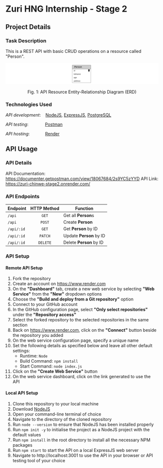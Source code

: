 # Zuri HNG Internship - Stage 2

## Project Details
### Task Description
This is a REST API with basic CRUD operations on a resource called "Person".

<img style="text-align: center" src="./images/UML%20Entity-Relationship%20Diagram%20(ERD).png">
<p align=center>Fig. 1: API Resource Entity-Relationship Diagram (ERD)</p>

### Technologies Used
*API development*:
&nbsp;&nbsp;
[NodeJS](https://nodejs.org/en), [ExpressJS](https://expressjs.com/), [PostgreSQL](https://www.postgresql.org/)

*API testing*:
&nbsp;&nbsp;&nbsp;&nbsp;&nbsp;&nbsp;&nbsp;&nbsp;&nbsp;&nbsp;&nbsp;&nbsp;
[Postman](https://www.postman.com/)

*API hosting*:
&nbsp;&nbsp;&nbsp;&nbsp;&nbsp;&nbsp;&nbsp;&nbsp;&nbsp;&nbsp;&nbsp;
[Render](https://render.com/)

## API Usage
### API Details
API Documentation: https://documenter.getpostman.com/view/18067684/2s9YC5zYYD
API Link: https://zuri-chinwe-stage2.onrender.com/

### API Endpoints
| Endpoint      | HTTP Method   | Function                 |
| ------------- | :-----------: | ------------------------ |
| `/api`        | `GET`         | Get all **Person**s      |
| `/api`        | `POST`        | Create **Person**        |
| `/api/:id`    | `GET`         | Get **Person** by ID     |
| `/api/:id`    | `PATCH`       | Update **Person** by ID  |
| `/api/:id`    | `DELETE`      | Delete **Person** by ID  |

### API Setup
#### Remote API Setup
1. Fork the repository
2. Create an account on https://www.render.com
3. On the **"Dashboard"** tab, create a new web service by selecting **"Web Service"** from the **"New"** dropdown options
4. Choose the **"Build and deploy from a Git repository"** option
5. Connect to your GitHub account
6. In the GitHub configuration page, select **"Only select repositories"** under the **"Repository access"** 
7. Select the forked repository to the selected repositories in the same section
8. Back on https://www.render.com, click on the **"Connect"** button beside the repository you added
9. On the web service configuration page, specify a unique name
10. Set the following details as specified below and leave all other default settings:
       * Runtime: `Node`
       * Build Command: `npm install`
       * Start Command: `node index.js`
11. Click on the **"Create Web Service"** button
12. On the web service dashboard, click on the link generated to use the API

#### Local API Setup
1. Clone this repository to your local machine
2. Download [NodeJS](https://nodejs.org/en)
3. Open your command-line terminal of choice
4. Navigate to the directory of the cloned repository
5. Run `node --version` to ensure that NodeJS has been installed properly
6. Run `npm init -y` to initialise the project as a NodeJS project with the default values
7. Run `npm install` in the root directory to install all the necessary NPM packages
8. Run `npm start` to start the API on a local ExpressJS web server
9. Navigate to http://localhost:3001 to use the API in your browser or API testing tool of your choice
